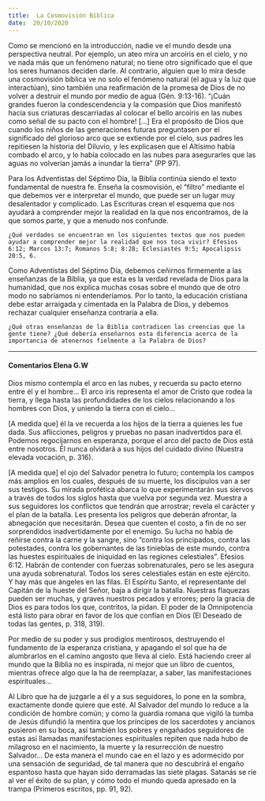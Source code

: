 ```yaml
---
title:  La Cosmovisión Bíblica
date:  20/10/2020
---
```


Como se mencionó en la introducción, nadie ve el mundo desde una perspectiva neutral. Por ejemplo, un ateo mira un arcoíris en el cielo, y no ve nada más que un fenómeno natural; no tiene otro significado que el que los seres humanos deciden darle. Al contrario, alguien que lo mira desde una cosmovisión bíblica ve no solo el fenómeno natural (el agua y la luz que interactúan), sino también una reafirmación de la promesa de Dios de no volver a destruir el mundo por medio de agua (Gén. 9:13-16). “¡Cuán grandes fueron la condescendencia y la compasión que Dios manifestó hacia sus criaturas descarriadas al colocar el bello arcoíris en las nubes como señal de su pacto con el hombre! [...] Era el propósito de Dios que cuando los niños de las generaciones futuras preguntasen por el significado del glorioso arco que se extiende por el cielo, sus padres les repitiesen la historia del Diluvio, y les explicasen que el Altísimo había combado el arco, y lo había colocado en las nubes para asegurarles que las aguas no volverían jamás a inundar la tierra” (PP 97).

Para los Adventistas del Séptimo Día, la Biblia continúa siendo el texto fundamental de nuestra fe. Enseña la cosmovisión, el “filtro” mediante el que debemos ver e interpretar el mundo, que puede ser un lugar muy desalentador y complicado. Las Escrituras crean el esquema que nos ayudará a comprender mejor la realidad en la que nos encontramos, de la que somos parte, y que a menudo nos confunde.

`¿Qué verdades se encuentran en los siguientes textos que nos pueden ayudar a comprender mejor la realidad que nos toca vivir? Efesios 6:12; Marcos 13:7; Romanos 5:8; 8:28; Eclesiastés 9:5; Apocalipsis 20:5, 6.`

Como Adventistas del Séptimo Día, debemos ceñirnos firmemente a las enseñanzas de la Biblia, ya que esta es la verdad revelada de Dios para la humanidad, que nos explica muchas cosas sobre el mundo que de otro modo no sabríamos ni entenderíamos. Por lo tanto, la educación cristiana debe estar arraigada y cimentada en la Palabra de Dios, y debemos rechazar cualquier enseñanza contraria a ella.

`¿Qué otras enseñanzas de la Biblia contradicen las creencias que la gente tiene? ¿Qué debería enseñarnos esta diferencia acerca de la importancia de atenernos fielmente a la Palabra de Dios?`

---

#### Comentarios Elena G.W

Dios mismo contempla el arco en las nubes, y recuerda su pacto eterno entre él y el hombre… El arco iris representa el amor de Cristo que rodea la tierra, y llega hasta las profundidades de los cielos relacionando a los hombres con Dios, y uniendo la tierra con el cielo…

[A medida que] él la ve recuerda a los hijos de la tierra a quienes les fue dada. Sus aflicciones, peligros y pruebas no pasan inadvertidos para él. Podemos regocijarnos en esperanza, porque el arco del pacto de Dios está entre nosotros. Él nunca olvidará a sus hijos del cuidado divino (Nuestra elevada vocación, p. 316).

[A medida que] el ojo del Salvador penetra lo futuro; contempla los campos más amplios en los cuales, después de su muerte, los discípulos van a ser sus testigos. Su mirada profética abarca lo que experimentarán sus siervos a través de todos los siglos hasta que vuelva por segunda vez. Muestra a sus seguidores los conflictos que tendrán que arrostrar; revela el carácter y el plan de la batalla. Les presenta los peligros que deberán afrontar, la abnegación que necesitarán. Desea que cuenten el costo, a fin de no ser sorprendidos inadvertidamente por el enemigo. Su lucha no había de reñirse contra la carne y la sangre, sino “contra los principados, contra las potestades, contra los gobernantes de las tinieblas de este mundo, contra las huestes espirituales de iniquidad en las regiones celestiales”. Efesios 6:12. Habrán de contender con fuerzas sobrenaturales, pero se les asegura una ayuda sobrenatural. Todos los seres celestiales están en este ejército. Y hay más que ángeles en las filas. El Espíritu Santo, el representante del Capitán de la hueste del Señor, baja a dirigir la batalla. Nuestras flaquezas pueden ser muchas, y graves nuestros pecados y errores; pero la gracia de Dios es para todos los que, contritos, la pidan. El poder de la Omnipotencia está listo para obrar en favor de los que confían en Dios (El Deseado de todas las gentes, p. 318, 319).

Por medio de su poder y sus prodigios mentirosos, destruyendo el fundamento de la esperanza cristiana, y apagando el sol que ha de alumbrarlos en el camino angosto que lleva al cielo. Está haciendo creer al mundo que la Biblia no es inspirada, ni mejor que un libro de cuentos, mientras ofrece algo que la ha de reemplazar, a saber, las manifestaciones espirituales…

Al Libro que ha de juzgarle a él y a sus seguidores, lo pone en la sombra, exactamente donde quiere que esté. Al Salvador del mundo lo reduce a la condición de hombre común; y como la guardia romana que vigiló la tumba de Jesús difundió la mentira que los príncipes de los sacerdotes y ancianos pusieron en su boca, así también los pobres y engañados seguidores de estas así llamadas manifestaciones espirituales repiten que nada hubo de milagroso en el nacimiento, la muerte y la resurrección de nuestro Salvador… De esta manera el mundo cae en el lazo y es adormecido por una sensación de seguridad, de tal manera que no descubrirá el engaño espantoso hasta que hayan sido derramadas las siete plagas. Satanás se ríe al ver el éxito de su plan, y cómo todo el mundo queda apresado en la trampa (Primeros escritos, pp. 91, 92).